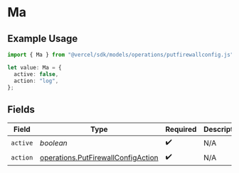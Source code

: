# Ma

## Example Usage

```typescript
import { Ma } from "@vercel/sdk/models/operations/putfirewallconfig.js";

let value: Ma = {
  active: false,
  action: "log",
};
```

## Fields

| Field                                                                                    | Type                                                                                     | Required                                                                                 | Description                                                                              |
| ---------------------------------------------------------------------------------------- | ---------------------------------------------------------------------------------------- | ---------------------------------------------------------------------------------------- | ---------------------------------------------------------------------------------------- |
| `active`                                                                                 | *boolean*                                                                                | :heavy_check_mark:                                                                       | N/A                                                                                      |
| `action`                                                                                 | [operations.PutFirewallConfigAction](../../models/operations/putfirewallconfigaction.md) | :heavy_check_mark:                                                                       | N/A                                                                                      |